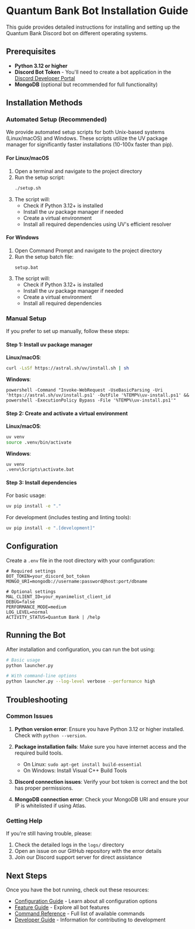 # Quantum Bank Bot Installation Guide

This guide provides detailed instructions for installing and setting up the Quantum Bank Discord bot on different operating systems.

## Prerequisites

- **Python 3.12 or higher**
- **Discord Bot Token** - You'll need to create a bot application in the [Discord Developer Portal](https://discord.com/developers/applications)
- **MongoDB** (optional but recommended for full functionality)

## Installation Methods

### Automated Setup (Recommended)

We provide automated setup scripts for both Unix-based systems (Linux/macOS) and Windows. These scripts utilize the UV package manager for significantly faster installations (10-100x faster than pip).

#### For Linux/macOS

1. Open a terminal and navigate to the project directory
2. Run the setup script:
   ```bash
   ./setup.sh
   ```
3. The script will:
   - Check if Python 3.12+ is installed
   - Install the uv package manager if needed
   - Create a virtual environment
   - Install all required dependencies using UV's efficient resolver

#### For Windows

1. Open Command Prompt and navigate to the project directory
2. Run the setup batch file:
   ```
   setup.bat
   ```
3. The script will:
   - Check if Python 3.12+ is installed
   - Install the uv package manager if needed
   - Create a virtual environment
   - Install all required dependencies

### Manual Setup

If you prefer to set up manually, follow these steps:

#### Step 1: Install uv package manager

**Linux/macOS**:
```bash
curl -LsSf https://astral.sh/uv/install.sh | sh
```

**Windows**:
```
powershell -Command "Invoke-WebRequest -UseBasicParsing -Uri 'https://astral.sh/uv/install.ps1' -OutFile '%TEMP%\uv-install.ps1' && powershell -ExecutionPolicy Bypass -File '%TEMP%\uv-install.ps1'"
```

#### Step 2: Create and activate a virtual environment

**Linux/macOS**:
```bash
uv venv
source .venv/bin/activate
```

**Windows**:
```
uv venv
.venv\Scripts\activate.bat
```

#### Step 3: Install dependencies

For basic usage:
```bash
uv pip install -e "."
```

For development (includes testing and linting tools):
```bash
uv pip install -e ".[development]"
```

## Configuration

Create a `.env` file in the root directory with your configuration:

```
# Required settings
BOT_TOKEN=your_discord_bot_token
MONGO_URI=mongodb://username:password@host:port/dbname

# Optional settings
MAL_CLIENT_ID=your_myanimelist_client_id
DEBUG=false
PERFORMANCE_MODE=medium
LOG_LEVEL=normal
ACTIVITY_STATUS=Quantum Bank | /help
```

## Running the Bot

After installation and configuration, you can run the bot using:

```bash
# Basic usage
python launcher.py

# With command-line options
python launcher.py --log-level verbose --performance high
```

## Troubleshooting

### Common Issues

1. **Python version error**: Ensure you have Python 3.12 or higher installed. Check with `python --version`.

2. **Package installation fails**: Make sure you have internet access and the required build tools.
   - On Linux: `sudo apt-get install build-essential`
   - On Windows: Install Visual C++ Build Tools

3. **Discord connection issues**: Verify your bot token is correct and the bot has proper permissions.

4. **MongoDB connection error**: Check your MongoDB URI and ensure your IP is whitelisted if using Atlas.

### Getting Help

If you're still having trouble, please:
1. Check the detailed logs in the `logs/` directory
2. Open an issue on our GitHub repository with the error details
3. Join our Discord support server for direct assistance

## Next Steps

Once you have the bot running, check out these resources:
- [Configuration Guide](./CONFIGURATION.md) - Learn about all configuration options
- [Feature Guide](./FEATURES.md) - Explore all bot features
- [Command Reference](./COMMANDS.md) - Full list of available commands
- [Developer Guide](./DEVELOPERS.md) - Information for contributing to development 